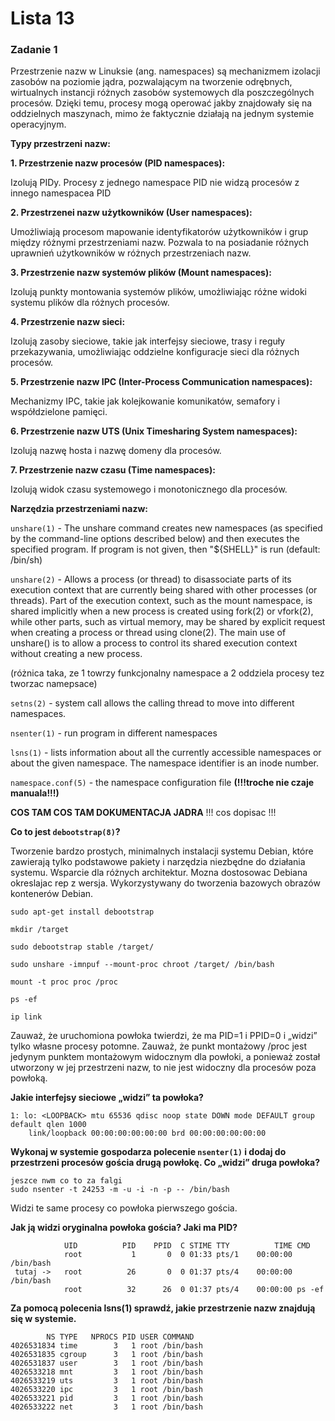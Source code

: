 # Lista 13

### Zadanie 1

Przestrzenie nazw w Linuksie (ang. namespaces) są mechanizmem izolacji zasobów na poziomie jądra, pozwalającym na tworzenie odrębnych, wirtualnych instancji różnych zasobów systemowych dla poszczególnych procesów. Dzięki temu, procesy mogą operować jakby znajdowały się na oddzielnych maszynach, mimo że faktycznie działają na jednym systemie operacyjnym.

**Typy przestrzeni nazw:**

**1. Przestrzenie nazw procesów (PID namespaces):**

Izolują PIDy. Procesy z jednego namespace PID nie widzą procesów z innego namespacea PID
    
**2. Przestrzenei nazw użytkowników (User namespaces):**
    
Umożliwiają procesom mapowanie identyfikatorów użytkowników i grup między różnymi przestrzeniami nazw. Pozwala to na posiadanie różnych uprawnień użytkowników w różnych przestrzeniach nazw.

**3. Przestrzenie nazw systemów plików (Mount namespaces):**

Izolują punkty montowania systemów plików, umożliwiając różne widoki systemu plików dla różnych procesów.

**4. Przestrzenie nazw sieci:**

Izolują zasoby sieciowe, takie jak interfejsy sieciowe, trasy i reguły przekazywania, umożliwiając oddzielne konfiguracje sieci dla różnych procesów.

**5. Przestrzenie nazw IPC (Inter-Process Communication namespaces):**

Mechanizmy IPC, takie jak kolejkowanie komunikatów, semafory i współdzielone pamięci.

**6. Przestrzenie nazw UTS (Unix Timesharing System namespaces):**

Izolują nazwę hosta i nazwę domeny dla procesów.

**7. Przestrzenie nazw czasu (Time namespaces):**

Izolują widok czasu systemowego i monotonicznego dla procesów.


**Narzędzia przestrzeniami nazw:**

```unshare(1)``` - The unshare command creates new namespaces (as specified by the command-line options described below) and then executes the specified program. If program is not given, then "${SHELL}" is run (default: /bin/sh)

```unshare(2)``` - Allows a process (or thread) to disassociate parts of its execution context that are currently being shared  with  other  processes (or  threads).   Part of the execution context, such as the mount namespace, is shared implicitly when a new process is created using fork(2) or  vfork(2),  while other parts, such as virtual memory, may be shared by explicit request when creating a process or thread using clone(2). The main use of unshare() is to allow a process to control  its  shared execution context without creating a new process.

(różnica taka, ze 1 towrzy funkcjonalny namespace a 2 oddziela procesy tez tworzac namepsace)

```setns(2)```          - system call allows the calling thread to move into different namespaces.

```nsenter(1)```        - run program in different namespaces

```lsns(1)```           - lists information about all the currently accessible namespaces or about the given namespace. The namespace identifier is an inode number.

```namespace.conf(5)``` - the namespace configuration file **(!!!troche nie czaje manuala!!!)**

**COS TAM COS TAM DOKUMENTACJA JADRA**
!!! cos dopisac !!!

**Co to jest ```debootstrap(8)```?**

Tworzenie bardzo prostych, minimalnych instalacji systemu Debian, które zawierają tylko podstawowe pakiety i narzędzia niezbędne do działania systemu. Wsparcie dla różnych architektur. Mozna dostosowac Debiana okreslajac rep z wersja. Wykorzystywany do tworzenia bazowych obrazów kontenerów Debian.

```
sudo apt-get install debootstrap
```
```
mkdir /target
```
```
sudo debootstrap stable /target/
```
```
sudo unshare -imnpuf --mount-proc chroot /target/ /bin/bash
```
```
mount -t proc proc /proc
```
```
ps -ef
```
```
ip link
```

Zauważ, że uruchomiona powłoka twierdzi, że ma PID=1 i PPID=0 i „widzi” tylko własne procesy potomne. Zauważ, że punkt montażowy /proc jest jedynym punktem montażowym widocznym dla powłoki, a ponieważ został utworzony w jej przestrzeni nazw, to nie jest widoczny dla procesów poza powłoką.

**Jakie interfejsy sieciowe „widzi” ta powłoka?**

```
1: lo: <LOOPBACK> mtu 65536 qdisc noop state DOWN mode DEFAULT group default qlen 1000
    link/loopback 00:00:00:00:00:00 brd 00:00:00:00:00:00
```

**Wykonaj w systemie gospodarza polecenie ```nsenter(1)``` i dodaj do przestrzeni procesów gościa drugą powłokę. Co „widzi” druga powłoka?**

```
jeszce nwm co to za falgi
sudo nsenter -t 24253 -m -u -i -n -p -- /bin/bash
```

Widzi te same procesy co powłoka pierwszego gościa.

**Jak ją widzi oryginalna powłoka gościa? Jaki ma PID?**


```
            UID          PID    PPID  C STIME TTY          TIME CMD
            root           1       0  0 01:33 pts/1    00:00:00 /bin/bash
 tutaj ->   root          26       0  0 01:37 pts/4    00:00:00 /bin/bash
            root          32      26  0 01:37 pts/4    00:00:00 ps -ef
```

**Za pomocą polecenia lsns(1) sprawdź, jakie przestrzenie nazw znajdują się w systemie.**

```
        NS TYPE   NPROCS PID USER COMMAND
4026531834 time        3   1 root /bin/bash
4026531835 cgroup      3   1 root /bin/bash
4026531837 user        3   1 root /bin/bash
4026533218 mnt         3   1 root /bin/bash
4026533219 uts         3   1 root /bin/bash
4026533220 ipc         3   1 root /bin/bash
4026533221 pid         3   1 root /bin/bash
4026533222 net         3   1 root /bin/bash
```
